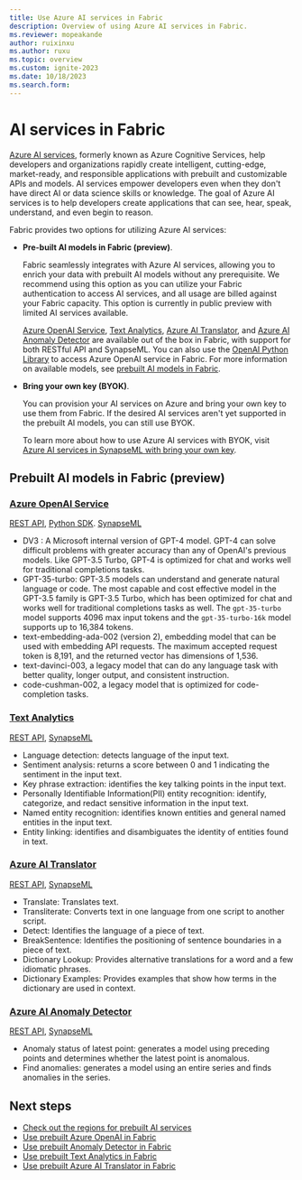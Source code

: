 ```yaml
---
title: Use Azure AI services in Fabric
description: Overview of using Azure AI services in Fabric.
ms.reviewer: mopeakande
author: ruixinxu
ms.author: ruxu
ms.topic: overview
ms.custom: ignite-2023
ms.date: 10/18/2023
ms.search.form: 
---
```


# AI services in Fabric

[Azure AI services](https://learn.microsoft.com/azure/ai-services/what-are-ai-services), formerly known as Azure Cognitive Services, help developers and organizations rapidly create intelligent, cutting-edge, market-ready, and responsible applications with prebuilt and customizable APIs and models. AI services empower developers even when they don't have direct AI or data science skills or knowledge. The goal of Azure AI services is to help developers create applications that can see, hear, speak, understand, and even begin to reason. 

Fabric provides two options for utilizing Azure AI services:

- **Pre-built AI models in Fabric (preview)**. 

    Fabric seamlessly integrates with Azure AI services, allowing you to enrich your data with prebuilt AI models without any prerequisite. We recommend using this option as you can utilize your Fabric authentication to access AI services, and all usage are billed against your Fabric capacity. This option is currently in public preview with limited AI services available. 

    [Azure OpenAI Service](https://azure.microsoft.com/products/ai-services/openai-service/), [Text Analytics](https://azure.microsoft.com/products/ai-services/text-analytics/), [Azure AI Translator](https://azure.microsoft.com/products/ai-services/translator/), and [Azure AI Anomaly Detector](https://azure.microsoft.com//products/ai-services/ai-anomaly-detector) are available out of the box in Fabric, with support for both RESTful API and SynapseML. You can also use the [OpenAI Python Library](https://platform.openai.com/docs/api-reference?lang=python) to access Azure OpenAI service in Fabric. For more information on available models, see [prebuilt AI models in Fabric](./ai-services-overview.md#prebuilt-ai-models-in-fabric-preview).

- **Bring your own key (BYOK)**. 

    You can provision your AI services on Azure and bring your own key to use them from Fabric. If the desired AI services aren't yet supported in the prebuilt AI models, you can still use BYOK. 

    To learn more about how to use Azure AI services with BYOK, visit [Azure AI services in SynapseML with bring your own key](./ai-services-in-synapseml-bring-your-own-key.md).

## Prebuilt AI models in Fabric (preview)

### [Azure OpenAI Service](https://azure.microsoft.com/products/ai-services/openai-service/) 

[REST API](how-to-use-openai-via-rest-api.md), [Python SDK](how-to-use-openai-via-python-sdk.md). [SynapseML](how-to-use-openai-via-synapseml.md)

- DV3 : A Microsoft internal version of GPT-4 model. GPT-4 can solve difficult problems with greater accuracy than any of OpenAI's previous models. Like GPT-3.5 Turbo, GPT-4 is optimized for chat and works well for traditional completions tasks.
- GPT-35-turbo: GPT-3.5 models can understand and generate natural language or code. The most capable and cost effective model in the GPT-3.5 family is GPT-3.5 Turbo, which has been optimized for chat and works well for traditional completions tasks as well. The `gpt-35-turbo` model supports 4096 max input tokens and the `gpt-35-turbo-16k` model supports up to 16,384 tokens.
- text-embedding-ada-002 (version 2), embedding model that can be used with embedding API requests. The maximum accepted request token is 8,191, and the returned vector has dimensions of 1,536.
- text-davinci-003, a legacy model that can do any language task with better quality, longer output, and consistent instruction.
- code-cushman-002, a legacy model that is optimized for code-completion tasks.

### [Text Analytics](https://azure.microsoft.com/products/ai-services/text-analytics/) 
[REST API](how-to-use-text-analytics-via-rest-api.md), [SynapseML](how-to-use-text-analytics-via-synapseml.md)
- Language detection: detects language of the input text.
- Sentiment analysis: returns a score between 0 and 1 indicating the sentiment in the input text.
- Key phrase extraction: identifies the key talking points in the input text. 
- Personally Identifiable Information(PII) entity recognition: identify, categorize, and redact sensitive information in the input text.
- Named entity recognition: identifies known entities and general named entities in the input text.
- Entity linking: identifies and disambiguates the identity of entities found in text.

### [Azure AI Translator](https://azure.microsoft.com/products/ai-services/translator/) 
[REST API](how-to-use-text-translator-via-rest-api.md), [SynapseML](how-to-use-text-translator-via-synapseml.md)
- Translate: Translates text.
- Transliterate: Converts text in one language from one script to another script.
- Detect: Identifies the language of a piece of text. 
- BreakSentence: Identifies the positioning of sentence boundaries in a piece of text. 
- Dictionary Lookup: Provides alternative translations for a word and a few idiomatic phrases.
- Dictionary Examples: Provides examples that show how terms in the dictionary are used in context. 

### [Azure AI Anomaly Detector](https://azure.microsoft.com//products/ai-services/ai-anomaly-detector) 
[REST API](how-to-use-anomaly-detector-via-rest-api.md), [SynapseML](how-to-use-anomaly-detector-via-synapseml.md)
- Anomaly status of latest point: generates a model using preceding points and determines whether the latest point is anomalous.
- Find anomalies: generates a model using an entire series and finds anomalies in the series.


## Next steps
- [Check out the regions for prebuilt AI services](ai-services-regions.md)
- [Use prebuilt Azure OpenAI in Fabric](how-to-use-openai-via-python-sdk.md)
- [Use prebuilt Anomaly Detector in Fabric](how-to-use-anomaly-detector-via-rest-api.md)
- [Use prebuilt Text Analytics in Fabric](how-to-use-text-analytics-via-rest-api.md)
- [Use prebuilt Azure AI Translator in Fabric](how-to-use-text-translator-via-rest-api.md)


